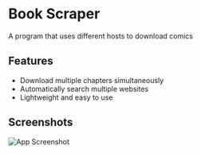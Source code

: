 # Book Scraper

A program that uses different hosts to download comics


## Features
- Download multiple chapters simultaneously
- Automatically search multiple websites
- Lightweight and easy to use




## Screenshots

![App Screenshot](https://github.com/AhmedSherifH/Book-Scraper/assets/69525619/16e10068-f2d9-4065-b5bd-9c774905bff9)


